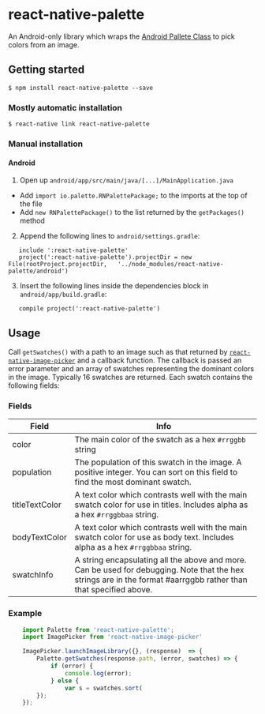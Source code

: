 # react-native-palette

An Android-only library which wraps the [Android Pallete Class](https://developer.android.com/reference/android/support/v7/graphics/Palette.html)
to pick colors from an image.

## Getting started

`$ npm install react-native-palette --save`

### Mostly automatic installation

`$ react-native link react-native-palette`

### Manual installation


#### Android

1. Open up `android/app/src/main/java/[...]/MainApplication.java`
  - Add `import io.palette.RNPalettePackage;` to the imports at the top of the file
  - Add `new RNPalettePackage()` to the list returned by the `getPackages()` method
2. Append the following lines to `android/settings.gradle`:
```
   include ':react-native-palette'
   project(':react-native-palette').projectDir = new File(rootProject.projectDir, 	'../node_modules/react-native-palette/android')
```
3. Insert the following lines inside the dependencies block in `android/app/build.gradle`:
```
   compile project(':react-native-palette')
```


## Usage

Call `getSwatches()` with a path to an image  such as that returned by [`react-native-image-picker`](https://github.com/marcshilling/react-native-image-picker) and a callback function. The callback is passed an error parameter and an array of swatches representing the dominant colors in the image. Typically 16 swatches are returned. Each swatch contains the following fields:

### Fields

Field | Info
------ | ----
color | The main color of the swatch as a hex `#rrggbb` string
population | The population of this swatch in the image. A positive integer. You can sort on this field to find the most dominant swatch.
titleTextColor | A text color which contrasts well with the main swatch color for use in titles. Includes alpha as a hex `#rrggbbaa` string.
bodyTextColor | A text color which contrasts well with the main swatch color for use as body text. Includes alpha as a hex `#rrggbbaa` string.
swatchInfo | A string encapsulating all the above and more. Can be used for debugging. Note that the hex strings are in the format #aarrggbb rather than that specified above.
### Example
```javascript
    import Palette from 'react-native-palette';
    import ImagePicker from 'react-native-image-picker'

    ImagePicker.launchImageLibrary({}, (response)  => {
        Palette.getSwatches(response.path, (error, swatches) => {
            if (error) {
                console.log(error);
            } else {
                var s = swatches.sort(
        });
    });
```
